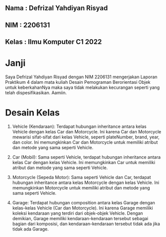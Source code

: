 ## Nama : Defrizal Yahdiyan Risyad
## NIM : 2206131
## Kelas : Ilmu Komputer C1 2022
# Janji
Saya Defrizal Yahdiyan Risyad dengan NIM 2206131 mengerjakan Laporan Praktikum 4
dalam mata kuliah Desain Pemograman Berorientasi Objek untuk keberkahanNya 
maka saya tidak melakukan kecurangan seperti yang telah dispesifikasikan. Aamiin.

# Desain Kelas
1. Vehicle (Kendaraan): Terdapat hubungan inheritance antara kelas Vehicle dengan kelas Car dan Motorcycle. Ini karena Car dan Motorcycle mewarisi sifat-sifat dari kelas Vehicle, seperti plateNumber, brand, year, dan color. Ini memungkinkan Car dan Motorcycle untuk memiliki atribut dan metode yang sama seperti Vehicle.

2. Car (Mobil): Sama seperti Vehicle, terdapat hubungan inheritance antara kelas Car dengan kelas Vehicle. Ini memungkinkan Car untuk memiliki atribut dan metode yang sama seperti Vehicle.

3. Motorcycle (Sepeda Motor): Sama seperti Vehicle dan Car, terdapat hubungan inheritance antara kelas Motorcycle dengan kelas Vehicle. Ini memungkinkan Motorcycle untuk memiliki atribut dan metode yang sama seperti Vehicle.

4. Garage: Terdapat hubungan composition antara kelas Garage dengan kelas-kelas Vehicle (Car dan Motorcycle). Ini karena Garage memiliki koleksi kendaraan yang terdiri dari objek-objek Vehicle. Dengan demikian, Garage memiliki kendaraan-kendaraan tersebut sebagai bagian dari komposisi, dan kendaraan-kendaraan tersebut tidak ada jika tidak ada Garage.
